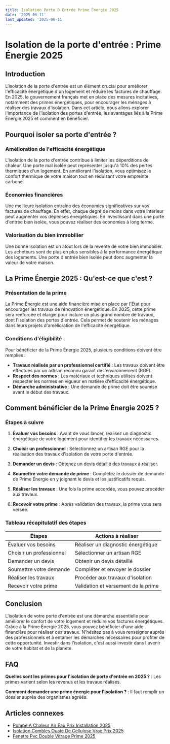 ```yaml
---
title: Isolation Porte D Entrée Prime Énergie 2025
date: '2025-06-11'
last_updated: '2025-06-11'
---
```


# Isolation de la porte d'entrée : Prime Énergie 2025

## Introduction

L'isolation de la porte d'entrée est un élément crucial pour améliorer l'efficacité énergétique d'un logement et réduire les factures de chauffage. En 2025, le gouvernement français met en place des mesures incitatives, notamment des primes énergétiques, pour encourager les ménages à réaliser des travaux d'isolation. Dans cet article, nous allons explorer l'importance de l'isolation des portes d'entrée, les avantages liés à la Prime Énergie 2025 et comment en bénéficier.

## Pourquoi isoler sa porte d'entrée ?

### Amélioration de l'efficacité énergétique

L'isolation de la porte d'entrée contribue à limiter les déperditions de chaleur. Une porte mal isolée peut représenter jusqu'à 10% des pertes thermiques d'un logement. En améliorant l'isolation, vous optimisez le confort thermique de votre maison tout en réduisant votre empreinte carbone.

### Économies financières

Une meilleure isolation entraîne des économies significatives sur vos factures de chauffage. En effet, chaque degré de moins dans votre intérieur peut augmenter vos dépenses énergétiques. En investissant dans une porte d'entrée bien isolée, vous pouvez réaliser des économies à long terme.

### Valorisation du bien immobilier

Une bonne isolation est un atout lors de la revente de votre bien immobilier. Les acheteurs sont de plus en plus sensibles à la performance énergétique des logements. Une porte d'entrée bien isolée peut donc augmenter la valeur de votre maison.

## La Prime Énergie 2025 : Qu'est-ce que c'est ?

### Présentation de la prime

La Prime Énergie est une aide financière mise en place par l'État pour encourager les travaux de rénovation énergétique. En 2025, cette prime sera renforcée et élargie pour inclure un plus grand nombre de travaux, dont l'isolation des portes d'entrée. Cela permet de soutenir les ménages dans leurs projets d'amélioration de l'efficacité énergétique.

### Conditions d'éligibilité

Pour bénéficier de la Prime Énergie 2025, plusieurs conditions doivent être remplies :

- **Travaux réalisés par un professionnel certifié** : Les travaux doivent être effectués par un artisan reconnu garant de l'environnement (RGE).
- **Respect des normes** : Les matériaux et techniques utilisés doivent respecter les normes en vigueur en matière d'efficacité énergétique.
- **Démarche administrative** : Une demande de prime doit être soumise avant le début des travaux.

## Comment bénéficier de la Prime Énergie 2025 ?

### Étapes à suivre

1. **Évaluer vos besoins** : Avant de vous lancer, réalisez un diagnostic énergétique de votre logement pour identifier les travaux nécessaires.
   
2. **Choisir un professionnel** : Sélectionnez un artisan RGE pour la réalisation des travaux d'isolation de votre porte d'entrée.

3. **Demander un devis** : Obtenez un devis détaillé des travaux à réaliser.

4. **Soumettre votre demande de prime** : Complétez le dossier de demande de Prime Énergie en y joignant le devis et les justificatifs requis.

5. **Réaliser les travaux** : Une fois la prime accordée, vous pouvez procéder aux travaux.

6. **Recevoir votre prime** : Après validation des travaux, la prime vous sera versée.

### Tableau récapitulatif des étapes

| Étapes                       | Actions à réaliser                     |
|------------------------------|----------------------------------------|
| Évaluer vos besoins          | Réaliser un diagnostic énergétique     |
| Choisir un professionnel      | Sélectionner un artisan RGE           |
| Demander un devis            | Obtenir un devis détaillé              |
| Soumettre votre demande      | Compléter et envoyer le dossier        |
| Réaliser les travaux         | Procéder aux travaux d'isolation       |
| Recevoir votre prime         | Validation et versement de la prime    |

## Conclusion

L'isolation de votre porte d'entrée est une démarche essentielle pour améliorer le confort de votre logement et réduire vos factures énergétiques. Grâce à la Prime Énergie 2025, vous pouvez bénéficier d'une aide financière pour réaliser ces travaux. N'hésitez pas à vous renseigner auprès des professionnels et à entamer les démarches nécessaires pour profiter de cette opportunité. Investir dans l'isolation, c'est aussi investir dans l'avenir de votre habitat et de la planète.

## FAQ
**Quelles sont les primes pour l'isolation de porte d'entrée en 2025 ?**
: Les primes varient selon les revenus et les travaux réalisés.

**Comment demander une prime énergie pour l'isolation ?**
: Il faut remplir un dossier auprès des organismes agréés.

## Articles connexes
- [Pompe A Chaleur Air Eau Prix Installation 2025](/pompe-a-chaleur-air-eau-prix-installation-2025/)
- [Isolation Combles Ouate De Cellulose Vrac Prix 2025](/isolation-combles-ouate-de-cellulose-vrac-prix-2025/)
- [Fenetre Pvc Double Vitrage Prime 2025](/fenetre-pvc-double-vitrage-prime-2025/)


<script type="application/ld+json">
{
  "@context": "https://schema.org",
  "@type": "FAQPage",
  "mainEntity": [
    {
      "@type": "Question",
      "name": "Quelles sont les primes pour l'isolation de porte d'entrée en 2025 ?",
      "acceptedAnswer": {
        "@type": "Answer",
        "text": "Les primes varient selon les revenus et les travaux réalisés."
      }
    },
    {
      "@type": "Question",
      "name": "Comment demander une prime énergie pour l'isolation ?",
      "acceptedAnswer": {
        "@type": "Answer",
        "text": "Il faut remplir un dossier auprès des organismes agréés."
      }
    }
  ]
}
</script>